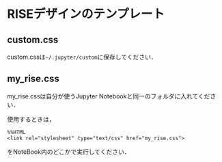 # RISEデザインのテンプレート

## custom.css

custom.cssは`~/.jupyter/custom`に保存してください．

## my_rise.css

my_rise.cssは自分が使うJupyter Notebookと同一のフォルダに入れてください．

使用するときは，

```
%%HTML
<link rel="stylesheet" type="text/css" href="my_rise.css">
```

をNoteBook内のどこかで実行してください．
